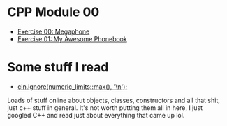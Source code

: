 # CPP Module 00

- [Exercise 00:
  Megaphone](https://github.com/caps-/CPPmodules/tree/master/CPPmodule00/ex00)
- [Exercise 01: My Awesome
  Phonebook](https://github.com/caps-/CPPmodules/tree/master/CPPmodule00/ex01)

# Some stuff I read
- [cin.ignore(numeric_limits<streamsize>::max(), '\n');](https://gist.github.com/DerexScript/d4220fdd40203978f8ba80c0010fa970)

Loads of stuff online about objects, classes, constructors and all that shit,
just c++ stuff in general. It's not worth putting them all in here, I just
googled C++ and read just about everything that came up lol.
